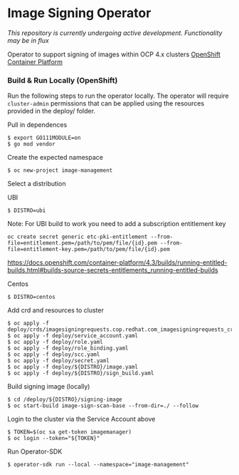 Image Signing Operator
========================================

_This repository is currently undergoing active development. Functionality may be in flux_

Operator to support signing of images within OCP 4.x clusters [OpenShift Container Platform](https://www.openshift.com/container-platform/index.html)

### Build & Run Locally (OpenShift)

Run the following steps to run the operator locally. The operator will require `cluster-admin` permissions that can be applied using the resources provided in the deploy/ folder.

Pull in dependences
```
$ export GO111MODULE=on
$ go mod vendor
```

Create the expected namespace
```
$ oc new-project image-management
```

Select a distribution

UBI
```
$ DISTRO=ubi
```
Note: For UBI build to work you need to add a subscription entitlement key
```
oc create secret generic etc-pki-entitlement --from-file=entitlement.pem=/path/to/pem/file/{id}.pem --from-file=entitlement-key.pem=/path/to/pem/file/{id}.pem

```
https://docs.openshift.com/container-platform/4.3/builds/running-entitled-builds.html#builds-source-secrets-entitlements_running-entitled-builds


Centos
```
$ DISTRO=centos
```

Add crd and resources to cluster
```
$ oc apply -f deploy/crds/imagesigningrequests.cop.redhat.com_imagesigningrequests_crd.yaml
$ oc apply -f deploy/service_account.yaml
$ oc apply -f deploy/role.yaml
$ oc apply -f deploy/role_binding.yaml
$ oc apply -f deploy/scc.yaml
$ oc apply -f deploy/secret.yaml
$ oc apply -f deploy/${DISTRO}/image.yaml
$ oc apply -f deploy/${DISTRO}/sign_build.yaml
```

Build signing image (locally)
```
$ cd /deploy/${DISTRO}/signing-image
$ oc start-build image-sign-scan-base --from-dir=./ --follow
```

Login to the cluster via the Service Account above
```
$ TOKEN=$(oc sa get-token imagemanager)
$ oc login --token="${TOKEN}"
```

Run Operator-SDK
```
$ operator-sdk run --local --namespace="image-management" 
```